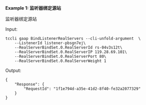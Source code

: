 **Example 1: 监听器绑定源站**

监听器绑定源站

Input: 

```
tccli gaap BindListenerRealServers --cli-unfold-argument  \
    --ListenerId listener-pbsgn7ej\
    --RealServerBindSet.0.RealServerId rs-04v3s12t\
    --RealServerBindSet.0.RealServerIP 119.28.69.101\
    --RealServerBindSet.0.RealServerPort 80\
    --RealServerBindSet.0.RealServerWeight 1
```

Output: 
```
{
    "Response": {
        "RequestId": "1f1e794d-a35e-41d2-8f40-fe32a2077329"
    }
}
```

